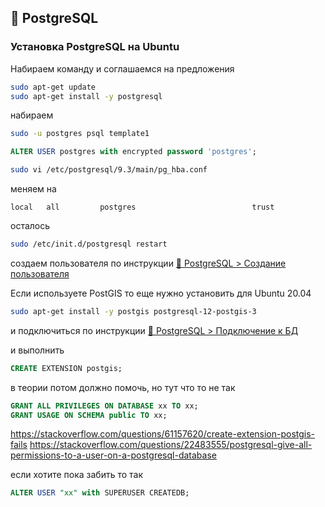 ## 🐘 PostgreSQL

### Установка PostgreSQL на Ubuntu

Набираем команду и соглашаемся на предложения

```sh
sudo apt-get update
sudo apt-get install -y postgresql
```

набираем

```sh
sudo -u postgres psql template1
```

```sql
ALTER USER postgres with encrypted password 'postgres';
```

```sh
sudo vi /etc/postgresql/9.3/main/pg_hba.conf
```

меняем на
```
local   all         postgres                          trust
```

осталось
```sh
sudo /etc/init.d/postgresql restart
```

создаем пользователя по инструкции [🐘 PostgreSQL > Создание пользователя](create_user.md)

Если используете PostGIS то еще
нужно установить для Ubuntu 20.04
```sh
sudo apt-get install -y postgis postgresql-12-postgis-3
```

и подключиться по инструкции [🐘 PostgreSQL > Подключение к БД](connect.md)

и выполнить
```sql
CREATE EXTENSION postgis;
```

в теории потом должно помочь, но тут что то не так
```sql
GRANT ALL PRIVILEGES ON DATABASE xx TO xx;
GRANT USAGE ON SCHEMA public TO xx;
```

https://stackoverflow.com/questions/61157620/create-extension-postgis-fails
https://stackoverflow.com/questions/22483555/postgresql-give-all-permissions-to-a-user-on-a-postgresql-database

если хотите пока забить то так
```sql
ALTER USER "xx" with SUPERUSER CREATEDB;
```